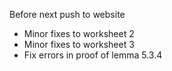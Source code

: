 Before next push to website
* Minor fixes to worksheet 2
* Minor fixes to worksheet 3
* Fix errors in proof of lemma 5.3.4
